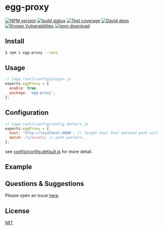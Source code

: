 # egg-proxy

[![NPM version][npm-image]][npm-url]
[![build status][travis-image]][travis-url]
[![Test coverage][codecov-image]][codecov-url]
[![David deps][david-image]][david-url]
[![Known Vulnerabilities][snyk-image]][snyk-url]
[![npm download][download-image]][download-url]

[npm-image]: https://img.shields.io/npm/v/egg-proxy.svg?style=flat-square
[npm-url]: https://npmjs.org/package/egg-proxy
[travis-image]: https://img.shields.io/travis/eggjs/egg-proxy.svg?style=flat-square
[travis-url]: https://travis-ci.org/eggjs/egg-proxy
[codecov-image]: https://img.shields.io/codecov/c/github/eggjs/egg-proxy.svg?style=flat-square
[codecov-url]: https://codecov.io/github/eggjs/egg-proxy?branch=master
[david-image]: https://img.shields.io/david/eggjs/egg-proxy.svg?style=flat-square
[david-url]: https://david-dm.org/eggjs/egg-proxy
[snyk-image]: https://snyk.io/test/npm/egg-proxy/badge.svg?style=flat-square
[snyk-url]: https://snyk.io/test/npm/egg-proxy
[download-image]: https://img.shields.io/npm/dm/egg-proxy.svg?style=flat-square
[download-url]: https://npmjs.org/package/egg-proxy

<!--
Description here.
-->

## Install

```bash
$ npm i egg-proxy --save
```

## Usage

```js
// {app_root}/config/plugin.js
exports.eggProxy = {
  enable: true,
  package: 'egg-proxy',
};
```

## Configuration

```js
// {app_root}/config/config.default.js
exports.eggProxy = {
  host: 'http://localhost:9000', // target host that matched path will be proxy to
  match: /\/assets/ // path pattern.
};
```

see [config/config.default.js](config/config.default.js) for more detail.

## Example

<!-- example here -->

## Questions & Suggestions

Please open an issue [here](https://github.com/eggjs/egg/issues).

## License

[MIT](LICENSE)
